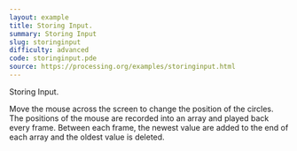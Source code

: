```yaml
---
layout: example
title: Storing Input.
summary: Storing Input
slug: storinginput
difficulty: advanced
code: storinginput.pde
source: https://processing.org/examples/storinginput.html
---
```


Storing Input. 

 Move the mouse across the screen to change the position of the circles. The positions of the mouse are recorded into an array and played back every frame. Between each frame, the newest value are added to the end of each array and the oldest value is deleted.
